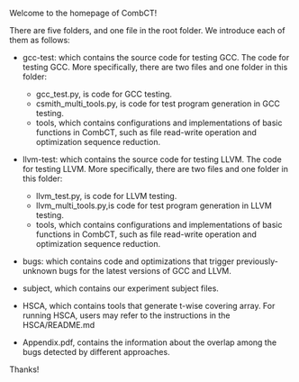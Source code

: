 Welcome to the homepage of CombCT!

There are five folders, and one file in the root folder. We introduce each of them as follows:

- gcc-test: which contains the source code for testing GCC. The code for testing GCC. More specifically, there are two files and one folder in this folder:
  - gcc_test.py, is code for GCC testing.
  - csmith_multi_tools.py, is code for test program generation in GCC testing.
  - tools, which contains configurations and implementations of basic functions in CombCT, such as file read-write operation and optimization sequence reduction.

- llvm-test: which contains the source code for testing LLVM. The code for testing LLVM. More specifically, there are two files and one folder in this folder:
  - llvm_test.py, is code for LLVM testing.
  - llvm_multi_tools.py,is code for test program generation in LLVM testing.
  - tools, which contains configurations and implementations of basic functions in CombCT, such as file read-write operation and optimization sequence reduction.

- bugs: which contains code and optimizations that trigger previously-unknown bugs for the latest versions of GCC and LLVM. 

- subject, which contains our experiment subject files. 

- HSCA, which contains tools that generate t-wise covering array. For running HSCA, users may refer to the instructions in the HSCA/README.md
  
- Appendix.pdf, contains the information about the overlap among the bugs detected by different approaches.

Thanks!